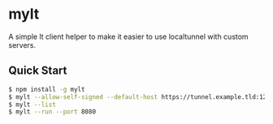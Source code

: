 # mylt

A simple lt client helper to make it easier to use localtunnel with custom servers.

## Quick Start

```sh
$ npm install -g mylt
$ mylt --allow-self-signed --default-host https://tunnel.example.tld:1234
$ mylt --list
$ mylt --run --port 8080
```
